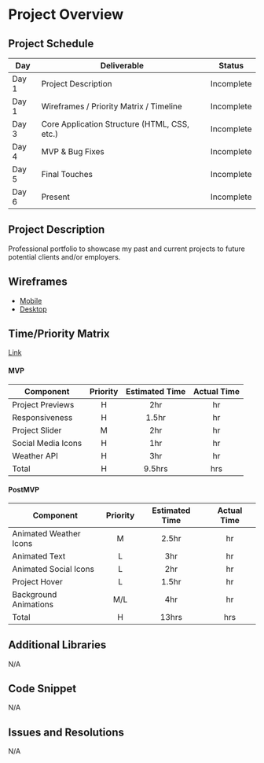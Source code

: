 # Project Overview

## Project Schedule

|  Day | Deliverable | Status
|---|---| ---|
|Day 1| Project Description | Incomplete
|Day 1| Wireframes / Priority Matrix / Timeline | Incomplete
|Day 3| Core Application Structure (HTML, CSS, etc.) | Incomplete
|Day 4| MVP & Bug Fixes | Incomplete
|Day 5| Final Touches | Incomplete
|Day 6| Present | Incomplete


## Project Description

Professional portfolio to showcase my past and current projects to future potential clients and/or employers.

## Wireframes  

- [Mobile](https://res.cloudinary.com/ingl3585/image/upload/v1633731464/wireframe-mobile.heic)
- [Desktop](https://res.cloudinary.com/ingl3585/image/upload/v1633731444/wireframe-desktop.heic)

## Time/Priority Matrix 

[Link](https://res.cloudinary.com/ingl3585/image/upload/v1633731478/time-priority-matrix.heic)

#### MVP
| Component | Priority | Estimated Time | Actual Time |
| --- | :---: |  :---: | :---: | 
| Project Previews | H | 2hr | hr |
| Responsiveness | H | 1.5hr | hr |
| Project Slider | M | 2hr | hr |  
| Social Media Icons | H | 1hr|  hr |
| Weather API | H | 3hr|  hr |
| Total | H | 9.5hrs| hrs |

#### PostMVP
| Component | Priority | Estimated Time | Actual Time |
| --- | :---: |  :---: | :---: | 
| Animated Weather Icons | M | 2.5hr | hr |
| Animated Text | L | 3hr | hr |
| Animated Social Icons | L | 2hr | hr |
| Project Hover | L | 1.5hr | hr |
| Background Animations | M/L | 4hr | hr |
| Total | H | 13hrs| hrs |

## Additional Libraries
N/A

## Code Snippet
N/A

## Issues and Resolutions
N/A
